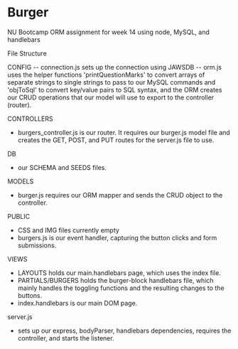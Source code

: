 # Burger
NU Bootcamp ORM assignment for week 14 using node, MySQL, and handlebars

File Structure

CONFIG
-- connection.js sets up the connection using JAWSDB
-- orm.js uses the helper functions 'printQuestionMarks' to convert arrays of separate strings to single strings to pass to our MySQL commands and 'objToSql' to convert key/value pairs to SQL syntax, and the ORM creates our CRUD operations that our model will use to export to the controller (router).

CONTROLLERS
- burgers_controller.js is our router. It requires our burger.js model file and creates the GET, POST, and PUT routes for the server.js file to use.

DB
- our SCHEMA and SEEDS files.

MODELS
- burger.js requires our ORM mapper and sends the CRUD object to the controller.

PUBLIC
- CSS and IMG files currently empty
- burgers.js is our event handler, capturing the button clicks and form submissions.

VIEWS
- LAYOUTS holds our main.handlebars page, which uses the index file.
- PARTIALS/BURGERS holds the burger-block handlebars file, which mainly handles the toggling functions and the resulting changes to the buttons.
- index.handlebars is our main DOM page.

server.js 
- sets up our express, bodyParser, handlebars dependencies, requires the controller, and starts the listener.
